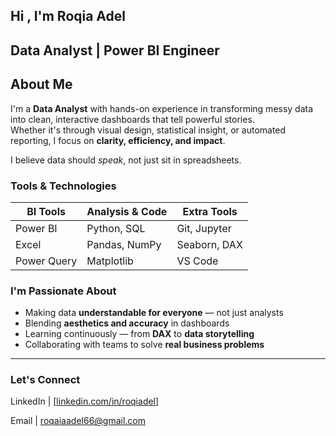 ## Hi , I'm Roqia Adel

## Data Analyst | Power BI Engineer

## About Me
I'm a **Data Analyst** with hands-on experience in transforming messy data into clean, interactive dashboards that tell powerful stories.  
Whether it's through visual design, statistical insight, or automated reporting, I focus on **clarity, efficiency, and impact**.

I believe data should *speak*, not just sit in spreadsheets.

###  Tools & Technologies

| BI Tools   | Analysis & Code | Extra Tools   |
|------------|------------------|----------------|
| Power BI   | Python, SQL      | Git, Jupyter   |
| Excel      | Pandas, NumPy    | Seaborn, DAX   |
| Power Query| Matplotlib       | VS Code        |


###  I'm Passionate About

- Making data **understandable for everyone** — not just analysts  
- Blending **aesthetics and accuracy** in dashboards  
- Learning continuously — from **DAX** to **data storytelling**  
- Collaborating with teams to solve **real business problems**

---

###  Let's Connect


LinkedIn   | [[linkedin.com/in/roqiadel](http://linkedin.com/in/roqia-adel-66s)] 


Email      | roqaiaadel66@gmail.com 


